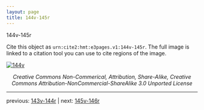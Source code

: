 ```yaml
---
layout: page
title: 144v-145r
---
```


144v-145r

Cite this object as `urn:cite2:hmt:e3pages.v1:144v-145r`. The full image is linked to a citation tool you can use to cite regions of the image.

[![144v](http://www.homermultitext.org/iipsrv?IIIF=/project/homer/pyramidal/deepzoom/hmt/e3bifolio/v1/E3_144v_145r.tif/full/800,/0/default.jpg)](http://www.homermultitext.org/ict2/?urn=urn:cite2:hmt:e3bifolio.v1:E3_144v_145r) 

<p style="text-align: center; font-style: italic;">Creative Commons Non-Commerical, Attribution, Share-Alike, Creative Commons Attribution-NonCommercial-ShareAlike 3.0 Unported License</p>

---

previous: [143v-144r](../143v-144r/) | next: [145v-146r](../145v-146r/)